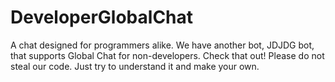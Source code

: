 # DeveloperGlobalChat
A chat designed for programmers alike. We have another bot, JDJDG bot, that supports Global Chat for non-developers.
Check that out! Please do not steal our code. Just try to understand it and make your own.
